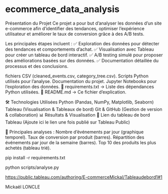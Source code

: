 # ecommerce_data_analysis

Présentation du Projet
Ce projet a pour but d’analyser les données d’un site e-commerce afin d’identifier des tendances, optimiser l’expérience utilisateur et améliorer le taux de conversion grâce à des A/B tests.

Les principales étapes incluent :
✅ Exploration des données pour détecter des tendances et comportements d’achat.
✅ Visualisation avec Tableau pour créer un tableau de bord interactif.
✅ A/B testing simulé pour proposer des améliorations basées sur des données.
✅ Documentation détaillée du processus et des conclusions.

fichiers CSV (cleaned_events.csv, category_tree.csv).
Scripts Python utilisés pour l’analyse.
Documentation du projet.
 Jupyter Notebooks pour l’exploration des données.
📄 requirements.txt → Liste des dépendances Python utilisées.
📄 README.md → Ce fichier d’explication.

🛠️ Technologies Utilisées
Python (Pandas, NumPy, Matplotlib, Seaborn)
Tableau (Visualisation & Tableaux de bord)
Git & GitHub (Gestion de version & collaboration)
📊 Résultats & Visualisation
🔗 Lien du tableau de bord Tableau (Ajoute ici le lien une fois publié sur Tableau Public)

📌 Principales analyses :
Nombre d’événements par jour (graphique temporel).
Taux de conversion par produit (barres).
Répartition des événements par jour de la semaine (barres).
Top 10 des produits les plus achetés (tableau trié).



pip install -r requirements.txt

python scripts/analyse.py

https://public.tableau.com/authoring/E-commerceMickal/Tableaudebord1#1

Mickaël LONCLE
